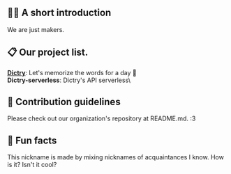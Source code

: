 ## 🙋‍♀️ A short introduction
We are just makers.

## 📋 Our project list.
**[Dictry](https://dictry.now.sh)**: Let's memorize the words for a day 🚀\
**Dictry-serverless**: Dictry's API serverless\


## 🌈 Contribution guidelines
Please check out our organization's repository at README.md. :3

## 🍿 Fun facts
This nickname is made by mixing nicknames of acquaintances I know. How is it? Isn't it cool?
